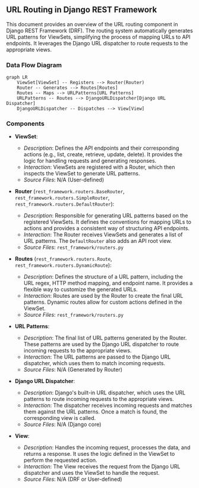 ## URL Routing in Django REST Framework

This document provides an overview of the URL routing component in Django REST Framework (DRF). The routing system automatically generates URL patterns for ViewSets, simplifying the process of mapping URLs to API endpoints. It leverages the Django URL dispatcher to route requests to the appropriate views.

### Data Flow Diagram

```mermaid
graph LR
    ViewSet[ViewSet] -- Registers --> Router(Router) 
    Router -- Generates --> Routes[Routes] 
    Routes -- Maps --> URLPatterns[URL Patterns] 
    URLPatterns -- Routes --> DjangoURLDispatcher[Django URL Dispatcher]
    DjangoURLDispatcher -- Dispatches --> View[View]
```

### Components

- **ViewSet**:
  - *Description*: Defines the API endpoints and their corresponding actions (e.g., list, create, retrieve, update, delete). It provides the logic for handling requests and generating responses.
  - *Interaction*: ViewSets are registered with a Router, which then inspects the ViewSet to generate URL patterns.
  - *Source Files*: N/A (User-defined)

- **Router** (`rest_framework.routers.BaseRouter`, `rest_framework.routers.SimpleRouter`, `rest_framework.routers.DefaultRouter`):
  - *Description*: Responsible for generating URL patterns based on the registered ViewSets. It defines the conventions for mapping URLs to actions and provides a consistent way of structuring API endpoints.
  - *Interaction*: The Router receives ViewSets and generates a list of URL patterns. The `DefaultRouter` also adds an API root view.
  - *Source Files*: `rest_framework/routers.py`

- **Routes** (`rest_framework.routers.Route`, `rest_framework.routers.DynamicRoute`):
  - *Description*: Defines the structure of a URL pattern, including the URL regex, HTTP method mapping, and endpoint name. It provides a flexible way to customize the generated URLs.
  - *Interaction*: Routes are used by the Router to create the final URL patterns. Dynamic routes allow for custom actions defined in the ViewSet.
  - *Source Files*: `rest_framework/routers.py`

- **URL Patterns**:
  - *Description*: The final list of URL patterns generated by the Router. These patterns are used by the Django URL dispatcher to route incoming requests to the appropriate views.
  - *Interaction*: The URL patterns are passed to the Django URL dispatcher, which uses them to match incoming requests.
  - *Source Files*: N/A (Generated by Router)

- **Django URL Dispatcher**:
  - *Description*: Django's built-in URL dispatcher, which uses the URL patterns to route incoming requests to the appropriate views.
  - *Interaction*: The dispatcher receives incoming requests and matches them against the URL patterns. Once a match is found, the corresponding view is called.
  - *Source Files*: N/A (Django core)

- **View**:
  - *Description*: Handles the incoming request, processes the data, and returns a response. It uses the logic defined in the ViewSet to perform the requested action.
  - *Interaction*: The View receives the request from the Django URL dispatcher and uses the ViewSet to handle the request.
  - *Source Files*: N/A (DRF or User-defined)
